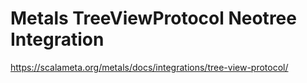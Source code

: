 # Metals TreeViewProtocol Neotree Integration

https://scalameta.org/metals/docs/integrations/tree-view-protocol/
